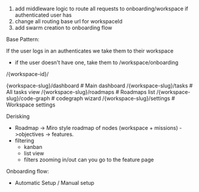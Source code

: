 1) add middleware logic to route all requests to onboarding/workspace if authenticated user has 
2) change all routing base url for workspaceId
3) add swarm creation to onboarding flow

Base Pattern:

If the user logs in an authenticates we take them to their workspace
- if the user doesn't have one, take them to /workspace/onboarding

/{workspace-id}/

{workspace-slug}/dashboard                    # Main dashboard
/{workspace-slug}/tasks                        # All tasks view
/{workspace-slug}/roadmaps                    # Roadmaps list
/{workspace-slug}/code-graph                    # codegraph wizard
/{workspace-slug}/settings                     # Workspace settings



Derisking
- Roadmap -> Miro style roadmap of nodes (workspace + missions) - >objectives -> features.
- filtering
    - kanban
    - list view
    - filters
zooming in/out can you go to the feature page



Onboarding flow:
- Automatic Setup / Manual setup 